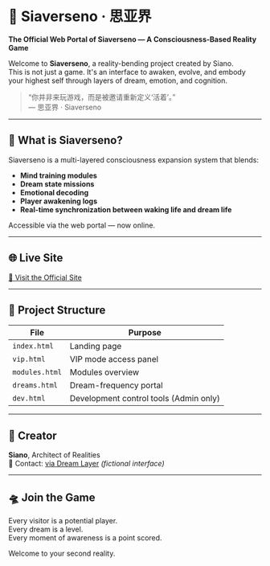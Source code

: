 # 🌌 Siaverseno · 思亚界

**The Official Web Portal of Siaverseno — A Consciousness-Based Reality Game**

Welcome to **Siaverseno**, a reality-bending project created by Siano.  
This is not just a game. It's an interface to awaken, evolve, and embody your highest self through layers of dream, emotion, and cognition.

> “你并非来玩游戏，而是被邀请重新定义‘活着’。”  
> — 思亚界 · Siaverseno

---

## 🧠 What is Siaverseno?

Siaverseno is a multi-layered consciousness expansion system that blends:

- **Mind training modules**
- **Dream state missions**
- **Emotional decoding**
- **Player awakening logs**
- **Real-time synchronization between waking life and dream life**

Accessible via the web portal — now online.

---

## 🌐 Live Site

[🔗 Visit the Official Site](https://Sianokong.github.io/siaverseno-web)

---

## 📁 Project Structure

| File | Purpose |
|------|---------|
| `index.html` | Landing page |
| `vip.html` | VIP mode access panel |
| `modules.html` | Modules overview |
| `dreams.html` | Dream-frequency portal |
| `dev.html` | Development control tools (Admin only) |

---

## 🔮 Creator

**Siano**, Architect of Realities  
📧 Contact: [via Dream Layer](mailto:siano@siaverseno.org) _(fictional interface)_

---

## 🛸 Join the Game

Every visitor is a potential player.  
Every dream is a level.  
Every moment of awareness is a point scored.

Welcome to your second reality.
